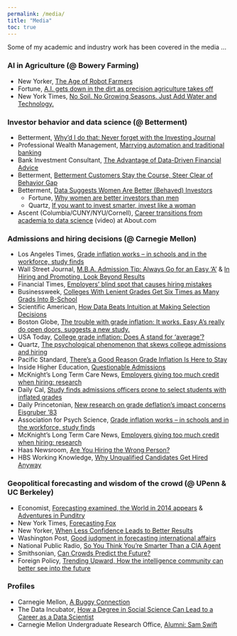 ```yaml
---
permalink: /media/
title: "Media"
toc: true
---
```


Some of my academic and industry work has been covered in the media ... 

### AI in Agriculture (@ Bowery Farming)

* New Yorker, [The Age of Robot Farmers](https://www.newyorker.com/magazine/2019/04/15/the-age-of-robot-farmers)
* Fortune, [A.I. gets down in the dirt as precision agriculture takes off](https://fortune.com/2020/10/05/a-i-precision-agriculture-deere/)
* New York Times, [No Soil. No Growing Seasons. Just Add Water and Technology.](https://www.nytimes.com/2021/07/06/dining/hydroponic-farming.html)

### Investor behavior and data science (@ Betterment)

*   Betterment, [Why’d I do that: Never forget with the Investing Journal](https://www.betterment.com/resources/inside-betterment/product-news/whyd-i-do-that-never-forget-with-the-investing-journal/)
*   Professional Wealth Management, [Marrying automation and traditional banking](http://www.pwmnet.com/FinTech/Marrying-automation-and-traditional-banking)
*   Bank Investment Consultant, [The Advantage of Data-Driven Financial Advice](http://www.bankinvestmentconsultant.com/news/reinvent_wealth/the-advantage-of-data-driven-financial-advice-2693905-1.html?zkPrintable=1&nopagination=1)
*   Betterment, [Betterment Customers Stay the Course, Steer Clear of Behavior Gap](https://www.betterment.com/resources/investment-strategy/behavioral-finance-investing-strategy/betterment-customers-stay-the-course-steer-clear-of-behavior-gap/)
*   Betterment, [Data Suggests Women Are Better (Behaved) Investors](https://www.betterment.com/resources/investment-strategy/behavioral-finance-investing-strategy/data-suggests-women-are-better-behaved-investors/)
    *   Fortune, [Why women are better investors than men](https://fortune.com/2015/04/10/why-women-are-better-investors-than-men/)
    *   Quartz, [If you want to invest smarter, invest like a woman](http://qz.com/412502/if-you-want-to-invest-smarter-invest-like-a-woman/)
*   Ascent (Columbia/CUNY/NYU/Cornell), [Career transitions from academia to data science](https://video.cvn.columbia.edu/media/t/0_hj4q5qik/24901351) (video) at About.com

### Admissions and hiring decisions (@ Carnegie Mellon)

*   Los Angeles Times, [Grade inflation works – in schools and in the workforce, study finds](http://www.latimes.com/news/science/sciencenow/la-sci-sn-grade-inflation-20130724,0,3196331.story)
*   Wall Street Journal, [M.B.A. Admission Tip: Always Go for an Easy ‘A’](http://online.wsj.com/article/SB10001424127887323997004578640241102477584.html) & [In Hiring and Promoting, Look Beyond Results](http://online.wsj.com/article/SB10001424053111903703604576586931897851772.html)
*   Financial Times, [Employers’ blind spot that causes hiring mistakes](http://www.ft.com/intl/cms/s/0/09f5ab9e-f523-11e2-b4f8-00144feabdc0.html)
*   Businessweek, [Colleges With Lenient Grades Get Six Times as Many Grads Into B-School](http://www.businessweek.com/articles/2013-07-30/colleges-with-lenient-grades-get-six-times-as-many-grads-into-b-school)
*   Scientific American, [How Data Beats Intuition at Making Selection Decisions](http://www.scientificamerican.com/article/how-data-beats-intuition-at-making-selection-decisions/)
*   Boston Globe, [The trouble with grade inflation: It works. Easy A’s really do open doors, suggests a new study.](http://www.bostonglobe.com/ideas/2013/08/31/the-trouble-with-grade-inflation-works/tL6am7MEz56f3PA2MD7I3I/story.html)
*   USA Today, [College grade inflation: Does A stand for ‘average’?](http://www.usatoday.com/story/news/nation/2013/11/21/college-grade-inflation-what-does-an-mean/3662003/) 
*   Quartz, [The psychological phenomenon that skews college admissions and hiring](http://qz.com/110434/the-psychological-phenomenon-that-skews-college-admissions-and-hiring/)
*   Pacific Standard, [There’s a Good Reason Grade Inflation Is Here to Stay]( http://www.psmag.com/education/good-reason-grade-inflation-stay-princeton-harvard-university-71087/)
*   Inside Higher Education, [Questionable Admissions](http://www.insidehighered.com/news/2013/07/30/study-suggests-admissions-decisions-reward-grade-inflation)
*   McKnight’s Long Term Care News, [Employers giving too much credit when hiring: research](http://www.mcknights.com/employers-giving-too-much-credit-when-hiring-research/article/310058/)
*   Daily Cal, [Study finds admissions officers prone to select students with inflated grades](http://www.dailycal.org/2013/07/31/study-finds-admissions-officers-prone-to-select-students-with-inflated-grades/)
*   Daily Princetonian, [New research on grade deflation’s impact concerns Eisgruber ’83](http://dailyprincetonian.com/news/2013/10/new-research-on-grade-deflations-impact-concerns-eisgruber-83/)
*   Association for Psych Science, [Grade inflation works – in schools and in the workforce, study finds](http://www.psychologicalscience.org/index.php/news/grade-inflation-works-in-schools-and-in-the-workforce-study-finds.html)
*   McKnight’s Long Term Care News, [Employers giving too much credit when hiring: research](http://www.mcknights.com/employers-giving-too-much-credit-when-hiring-research/article/310058/)
*   Haas Newsroom, [Are You Hiring the Wrong Person?](http://newsroom.haas.berkeley.edu/research-news/are-you-hiring-wrong-person)
*   HBS Working Knowledge, [Why Unqualified Candidates Get Hired Anyway](http://hbswk.hbs.edu/item/7281.html)

### Geopolitical forecasting and wisdom of the crowd (@ UPenn & UC Berkeley)

*   Economist, [Forecasting examined, the World in 2014 appears](http://www.economist.com/blogs/theworldin2014/2013/11/forecasting-examined) & [Adventures in Punditry](http://www.economist.com/blogs/freeexchange/2011/09/perils-prediction)
*   New York Times, [Forecasting Fox](http://www.nytimes.com/2013/03/22/opinion/brooks-forecasting-fox.html?hp&_r=1&)
*   New Yorker, [When Less Confidence Leads to Better Results](http://www.newyorker.com/online/blogs/currency/2013/11/when-less-confidence-leads-to-better-results.html)
*   Washington Post, [Good judgment in forecasting international affairs](http://www.washingtonpost.com/blogs/monkey-cage/wp/2013/11/26/good-judgment-in-forecasting-international-affairs-and-an-invitation-for-season-3/)
*   National Public Radio, [So You Think You’re Smarter Than a CIA Agent](http://www.npr.org/blogs/parallels/2014/04/02/297839429/-so-you-think-youre-smarter-than-a-cia-agent)
*   Smithsonian, [Can Crowds Predict the Future?](http://blogs.smithsonianmag.com/smartnews/2013/12/can-crowds-predict-the-future/)
*   Foreign Policy, [Trending Upward, How the intelligence community can better see into the future](http://www.foreignpolicy.com/articles/2012/09/06/trending_upward?page=0%2C0)

### Profiles

*   Carnegie Mellon, [A Buggy Connection](http://www.cmu.edu/homepage/society/2014/fall/a-buggy-connection.shtml)
*   The Data Incubator, [How a Degree in Social Science Can Lead to a Career as a Data Scientist](http://blog.thedataincubator.com/2014/11/how-a-degree-in-social-science-can-lead-to-a-career-as-a-data-scientist/)
*   Carnegie Mellon Undergraduate Research Office, [Alumni: Sam Swift](http://www.cmu.edu/uro/highlights/alumni-sam-swift.html)
